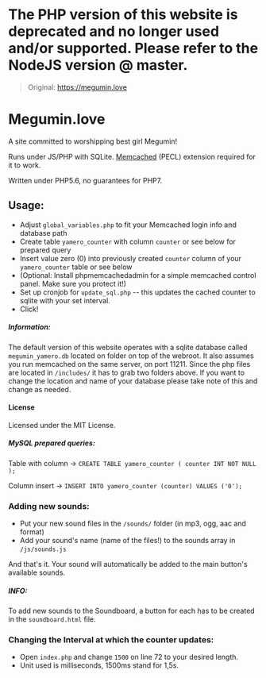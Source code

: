 # The PHP version of this website is deprecated and no longer used and/or supported. Please refer to the NodeJS version @ master.

>Original: https://megumin.love

# Megumin.love
A site committed to worshipping best girl Megumin!

Runs under JS/PHP with SQLite. [Memcached](https://pecl.php.net/package/memcached) (PECL) extension required for it to work.

Written under PHP5.6, no guarantees for PHP7.

## Usage:
- Adjust `global_variables.php` to fit your Memcached login info and database path
- Create table `yamero_counter` with column `counter` or see below for prepared query
- Insert value zero (0) into previously created `counter` column of your `yamero_counter` table or see below
- (Optional: Install phpmemcachedadmin for a simple memcached control panel. Make sure you protect it!)
- Set up cronjob for `update_sql.php` -- this updates the cached counter to sqlite with your set interval.
- Click!


##### Information:
The default version of this website operates with a sqlite database called `megumin_yamero.db` located on folder on top of the webroot. It also assumes you run memcached on the same server, on port 11211.
Since the php files are located in `/includes/` it has to grab two folders above. If you want to change the location and name of your database please take note of this and change as needed.

#### License

Licensed under the MIT License.

##### MySQL prepared queries:

Table with column -> `CREATE TABLE yamero_counter ( counter INT NOT NULL );`

Column insert -> `INSERT INTO yamero_counter (counter) VALUES ('0');`

### Adding new sounds:
- Put your new sound files in the `/sounds/` folder (in mp3, ogg, aac and format)
- Add your sound's name (name of the files!) to the sounds array in ``/js/sounds.js``

And that's it. Your sound will automatically be added to the main button's available sounds.

##### INFO:
To add new sounds to the Soundboard, a button for each has to be created in the `soundboard.html` file.

### Changing the Interval at which the counter updates:
- Open `index.php` and change `1500` on line 72 to your desired length.
- Unit used is milliseconds, 1500ms stand for 1,5s.

